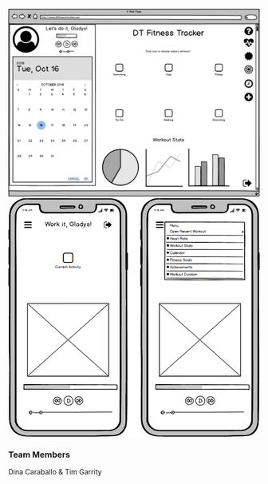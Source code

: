 ![Alt text](./images/Fitness-Tracker-Desktop.png "Desktop Wireframe")
![Alt text](./images/Fitness-Tracker-Mobile.png " Mobile Wireframe")

### Team Members
Dina Caraballo & Tim Garrity